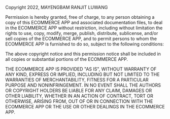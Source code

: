 Copyright 2022, MAYENGBAM RANJIT LUWANG

Permission is hereby granted, free of charge, to any person obtaining a copy of this ECOMMERCE APP and associated documentation files, to deal in the ECOMMERCE APP without restriction, including without limitation the rights to use, copy, modify, merge, publish, distribute, sublicense, and/or sell copies of the ECOMMERCE APP, and to permit persons to whom the ECOMMERCE APP is furnished to do so, subject to the following conditions:

The above copyright notice and this permission notice shall be included in all copies or substantial portions of the ECOMMERCE APP.

THE ECOMMERCE APP IS PROVIDED "AS IS", WITHOUT WARRANTY OF ANY KIND, EXPRESS OR IMPLIED, INCLUDING BUT NOT LIMITED TO THE WARRANTIES OF MERCHANTABILITY, FITNESS FOR A PARTICULAR PURPOSE AND NONINFRINGEMENT. IN NO EVENT SHALL THE AUTHORS OR COPYRIGHT HOLDERS BE LIABLE FOR ANY CLAIM, DAMAGES OR OTHER LIABILITY, WHETHER IN AN ACTION OF CONTRACT, TORT OR OTHERWISE, ARISING FROM, OUT OF OR IN CONNECTION WITH THE ECOMMERCE APP OR THE USE OR OTHER DEALINGS IN THE ECOMMERCE APP.
